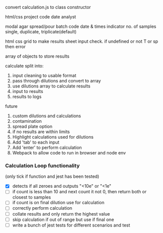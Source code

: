 convert calculation.js to class constructor

html/css
project code date analyst

modal
agar spread/pour
batch code
date & times
indicator
no. of samples single, duplicate, triplicate(default)

html css grid to make results sheet
input check. if undefined or not T or sp then error

array of objects to store results

calculate split into:

1. input cleaning to usable format
2. pass through dilutions and convert to array
3. use dilutions array to calculate results
4. input to results
5. results to logs

future

1. custom dilutions and calculations
2. contamination
3. spread plate option
4. if no results are within limits
5. Highlight calculations used for dilutions
6. Add 'tab' to each input
7. Add 'enter' to perform calculation
8. Webpack to allow code to run in browser and node env

### Calculation Loop functionality

(only tick if function and jest has been tested)

- [x] detects if all zeroes and outputs "<10e" or "<1e"
- [ ] if count is less than 10 and next count it not 0, then return both or closest to samples
- [ ] if count is on final dilution use for calculation
- [ ] correctly perform calculation
- [ ] collate results and only return the highest value
- [ ] skip calculation if out of range but use if final one
- [ ] write a bunch of jest tests for different scenarios and test
